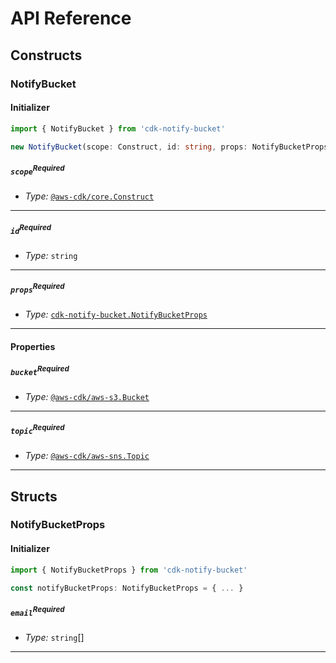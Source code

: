 # API Reference <a name="API Reference"></a>

## Constructs <a name="Constructs"></a>

### NotifyBucket <a name="cdk-notify-bucket.NotifyBucket"></a>

#### Initializer <a name="cdk-notify-bucket.NotifyBucket.Initializer"></a>

```typescript
import { NotifyBucket } from 'cdk-notify-bucket'

new NotifyBucket(scope: Construct, id: string, props: NotifyBucketProps)
```

##### `scope`<sup>Required</sup> <a name="cdk-notify-bucket.NotifyBucket.parameter.scope"></a>

- *Type:* [`@aws-cdk/core.Construct`](#@aws-cdk/core.Construct)

---

##### `id`<sup>Required</sup> <a name="cdk-notify-bucket.NotifyBucket.parameter.id"></a>

- *Type:* `string`

---

##### `props`<sup>Required</sup> <a name="cdk-notify-bucket.NotifyBucket.parameter.props"></a>

- *Type:* [`cdk-notify-bucket.NotifyBucketProps`](#cdk-notify-bucket.NotifyBucketProps)

---



#### Properties <a name="Properties"></a>

##### `bucket`<sup>Required</sup> <a name="cdk-notify-bucket.NotifyBucket.property.bucket"></a>

- *Type:* [`@aws-cdk/aws-s3.Bucket`](#@aws-cdk/aws-s3.Bucket)

---

##### `topic`<sup>Required</sup> <a name="cdk-notify-bucket.NotifyBucket.property.topic"></a>

- *Type:* [`@aws-cdk/aws-sns.Topic`](#@aws-cdk/aws-sns.Topic)

---


## Structs <a name="Structs"></a>

### NotifyBucketProps <a name="cdk-notify-bucket.NotifyBucketProps"></a>

#### Initializer <a name="[object Object].Initializer"></a>

```typescript
import { NotifyBucketProps } from 'cdk-notify-bucket'

const notifyBucketProps: NotifyBucketProps = { ... }
```

##### `email`<sup>Required</sup> <a name="cdk-notify-bucket.NotifyBucketProps.property.email"></a>

- *Type:* `string`[]

---



